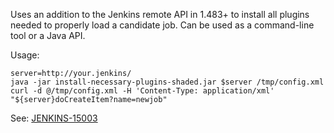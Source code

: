 Uses an addition to the Jenkins remote API in 1.483+ to install all plugins needed to properly load a candidate job.
Can be used as a command-line tool or a Java API.

Usage:

    server=http://your.jenkins/
    java -jar install-necessary-plugins-shaded.jar $server /tmp/config.xml
    curl -d @/tmp/config.xml -H 'Content-Type: application/xml' "${server}doCreateItem?name=newjob"

See: [JENKINS-15003](https://issues.jenkins-ci.org/browse/JENKINS-15003)
